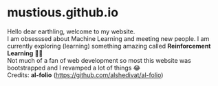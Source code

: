 # mustious.github.io
Hello dear earthling, welcome to my website.\
I am obsesssed about Machine Learning and meeting new people. I am currently exploring (learning) something amazing called **Reinforcement Learning** 💎🔥 
\
Not much of a fan of web development so most this website was bootstrapped and I revamped a lot of things 😂\
Credits: **al-folio** (https://github.com/alshedivat/al-folio)
